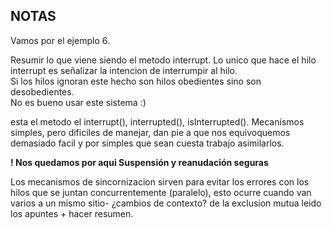 ## NOTAS
Vamos por el ejemplo 6.

Resumir lo que viene siendo el metodo interrupt.
Lo unico que hace el hilo interrupt es señalizar la intencion de interrumpir al hilo.  
Si los hilos ignoran este hecho son hilos obedientes sino son desobedientes.  
No es bueno usar este sistema :)

esta el metodo  el interrupt(),  interrupted(), isInterrupted().
Mecanismos simples, pero dificiles de manejar, dan pie a que nos equivoquemos demasiado facil y por simples que sean cuesta trabajo asimilarlos.



**! Nos quedamos por aqui Suspensión y reanudación seguras**

Los mecanismos de sincornizacion sirven para evitar los errores con los hilos que se juntan concurrentemente (paralelo), esto ocurre cuando van varios a un mismo sitio-
¿cambios de contexto?
 de la exclusion mutua leido los apuntes + hacer resumen.